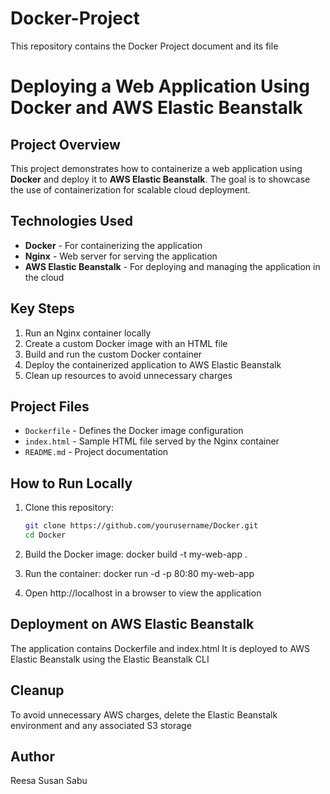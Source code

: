 # Docker-Project
This repository contains the Docker Project document and its file

# Deploying a Web Application Using Docker and AWS Elastic Beanstalk  

## Project Overview  
This project demonstrates how to containerize a web application using **Docker** and deploy it to **AWS Elastic Beanstalk**. The goal is to showcase the use of containerization for scalable cloud deployment.  

## Technologies Used  
- **Docker** - For containerizing the application  
- **Nginx** - Web server for serving the application  
- **AWS Elastic Beanstalk** - For deploying and managing the application in the cloud  

## Key Steps  
1. Run an Nginx container locally  
2. Create a custom Docker image with an HTML file  
3. Build and run the custom Docker container  
4. Deploy the containerized application to AWS Elastic Beanstalk  
5. Clean up resources to avoid unnecessary charges  

## Project Files  
- `Dockerfile` - Defines the Docker image configuration  
- `index.html` - Sample HTML file served by the Nginx container  
- `README.md` - Project documentation  

## How to Run Locally  
1. Clone this repository:  
   ```sh
   git clone https://github.com/yourusername/Docker.git
   cd Docker
2. Build the Docker image:
docker build -t my-web-app .

3. Run the container:
   docker run -d -p 80:80 my-web-app

4. Open http://localhost in a browser to view the application

## Deployment on AWS Elastic Beanstalk
The application contains Dockerfile and index.html
It is deployed to AWS Elastic Beanstalk using the Elastic Beanstalk CLI

## Cleanup
To avoid unnecessary AWS charges, delete the Elastic Beanstalk environment and any associated S3 storage

## Author
Reesa Susan Sabu
